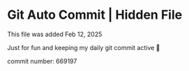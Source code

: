 # Git Auto Commit | Hidden File

This file was added Feb 12, 2025

Just for fun and keeping my daily git commit active 🤪

commit number: 669197
